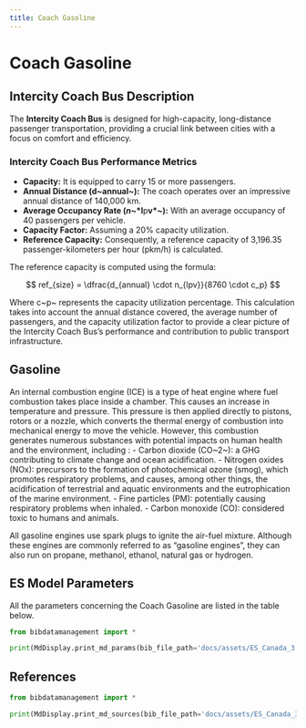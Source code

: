 ```yaml
---
title: Coach Gasoline
---
```


# Coach Gasoline

## Intercity Coach Bus Description

The **Intercity Coach Bus** is designed for high-capacity, long-distance
passenger transportation, providing a crucial link between cities with a
focus on comfort and efficiency.

### Intercity Coach Bus Performance Metrics

- **Capacity:** It is equipped to carry 15 or more passengers.
- **Annual Distance (d~annual~):** The coach
  operates over an impressive annual distance of 140,000 km.
- **Average Occupancy Rate (*n*~*l**p**v*~):** With an
  average occupancy of 40 passengers per vehicle.
- **Capacity Factor:** Assuming a 20% capacity utilization.
- **Reference Capacity:** Consequently, a reference capacity of
  3,196.35 passenger-kilometers per hour (pkm/h) is calculated.

The reference capacity is computed using the formula:

$$
ref_{size} = \dfrac{d_{annual} \cdot n_{lpv}}{8760 \cdot c_p}
$$

Where c~p~ represents the capacity utilization percentage.
This calculation takes into account the annual distance covered, the
average number of passengers, and the capacity utilization factor to
provide a clear picture of the Intercity Coach Bus’s performance and
contribution to public transport infrastructure.

## Gasoline

An internal combustion engine (ICE) is a type of heat engine where fuel
combustion takes place inside a chamber. This causes an increase in
temperature and pressure. This pressure is then applied directly to
pistons, rotors or a nozzle, which converts the thermal energy of
combustion into mechanical energy to move the vehicle. However, this
combustion generates numerous substances with potential impacts on human
health and the environment, including : - Carbon dioxide (CO~2~): a GHG
contributing to climate change and ocean acidification. - Nitrogen
oxides (NOx): precursors to the formation of photochemical ozone (smog),
which promotes respiratory problems, and causes, among other things, the
acidification of terrestrial and aquatic environments and the
eutrophication of the marine environment. - Fine particles (PM):
potentially causing respiratory problems when inhaled. - Carbon monoxide
(CO): considered toxic to humans and animals.

All gasoline engines use spark plugs to ignite the air-fuel mixture.
Although these engines are commonly referred to as “gasoline engines”,
they can also run on propane, methanol, ethanol, natural gas or
hydrogen.

## ES Model Parameters

All the parameters concerning the Coach Gasoline are listed in the table
below.

```python exec="on"
from bibdatamanagement import *

print(MdDisplay.print_md_params(bib_file_path='docs/assets/ES_Canada_3.bib', filter_entry='COACH_GASOLINE'))
```

## References

```python exec="on"
from bibdatamanagement import *

print(MdDisplay.print_md_sources(bib_file_path='docs/assets/ES_Canada_3.bib', filter_entry='COACH_GASOLINE'))
```
